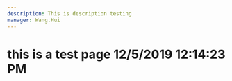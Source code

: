 ```yaml
---
description: This is description testing
manager: Wang.Hui
---
```

# this is a test page 12/5/2019 12:14:23 PM